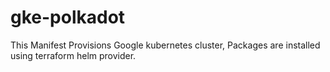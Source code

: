 # gke-polkadot

This Manifest Provisions Google kubernetes cluster,
Packages are installed using terraform helm provider.

